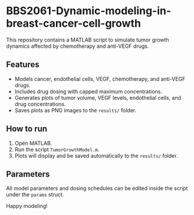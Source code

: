 # BBS2061-Dynamic-modeling-in-breast-cancer-cell-growth

This repository contains a MATLAB script to simulate tumor growth dynamics affected by chemotherapy and anti-VEGF drugs.

## Features

- Models cancer, endothelial cells, VEGF, chemotherapy, and anti-VEGF drugs.
- Includes drug dosing with capped maximum concentrations.
- Generates plots of tumor volume, VEGF levels, endothelial cells, and drug concentrations.
- Saves plots as PNG images to the `results/` folder.

## How to run

1. Open MATLAB.
2. Run the script `TumorGrowthModel.m`.
3. Plots will display and be saved automatically to the `results/` folder.

## Parameters

All model parameters and dosing schedules can be edited inside the script under the `params` struct.

Happy modeling!
